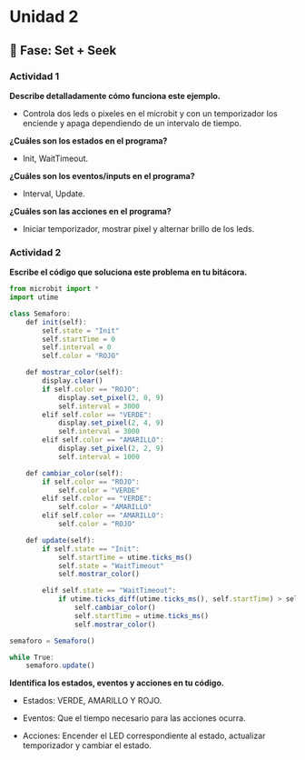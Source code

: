 # Unidad 2

## 🔎 Fase: Set + Seek

### Actividad 1

**Describe detalladamente cómo funciona este ejemplo.**

* Controla dos leds o pixeles en el microbit y con un temporizador los enciende y apaga dependiendo de un intervalo de tiempo.

**¿Cuáles son los estados en el programa?**

* Init, WaitTimeout.

**¿Cuáles son los eventos/inputs en el programa?**

* Interval, Update.

**¿Cuáles son las acciones en el programa?**

* Iniciar temporizador, mostrar pixel y alternar brillo de los leds.

### Actividad 2

**Escribe el código que soluciona este problema en tu bitácora.**

``` js
from microbit import *
import utime

class Semaforo:
    def init(self):
        self.state = "Init"
        self.startTime = 0
        self.interval = 0
        self.color = "ROJO"

    def mostrar_color(self):
        display.clear()
        if self.color == "ROJO":
            display.set_pixel(2, 0, 9)
            self.interval = 3000
        elif self.color == "VERDE":
            display.set_pixel(2, 4, 9)
            self.interval = 3000
        elif self.color == "AMARILLO":
            display.set_pixel(2, 2, 9)
            self.interval = 1000

    def cambiar_color(self):
        if self.color == "ROJO":
            self.color = "VERDE"
        elif self.color == "VERDE":
            self.color = "AMARILLO"
        elif self.color == "AMARILLO":
            self.color = "ROJO"

    def update(self):
        if self.state == "Init":
            self.startTime = utime.ticks_ms()
            self.state = "WaitTimeout"
            self.mostrar_color()

        elif self.state == "WaitTimeout":
            if utime.ticks_diff(utime.ticks_ms(), self.startTime) > self.interval:
                self.cambiar_color()
                self.startTime = utime.ticks_ms()
                self.mostrar_color()

semaforo = Semaforo()

while True:
    semaforo.update()
```

**Identifica los estados, eventos y acciones en tu código.**

* Estados: VERDE, AMARILLO Y ROJO.

* Eventos: Que el tiempo necesario para las acciones ocurra.

* Acciones:  Encender el LED correspondiente al estado, actualizar temporizador y cambiar el estado.
